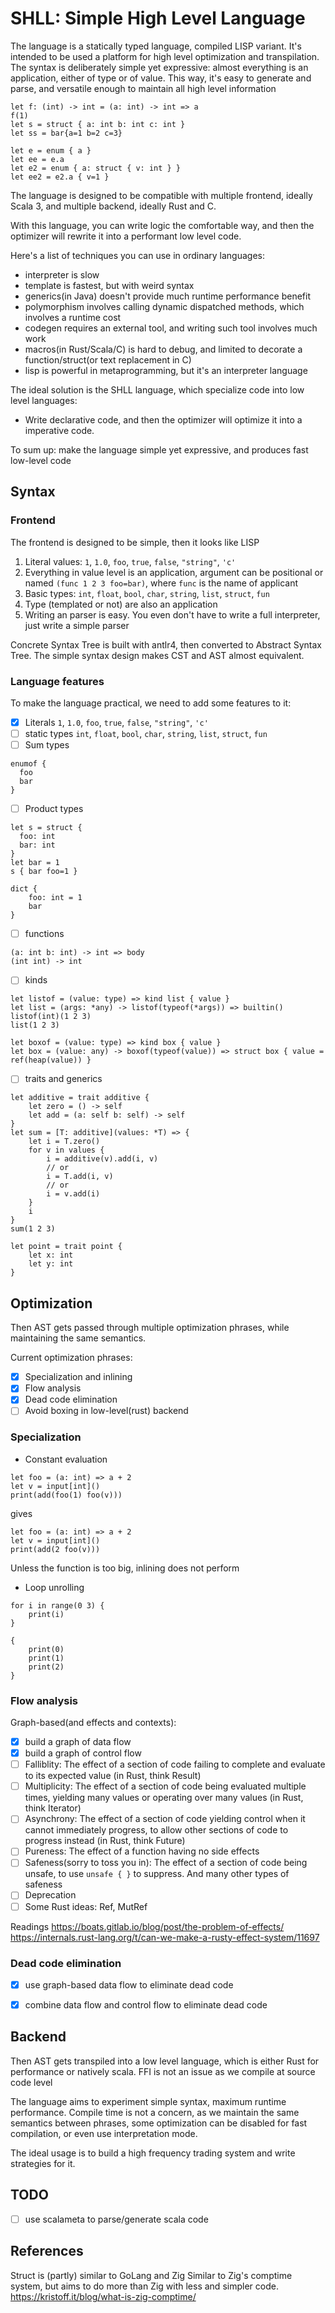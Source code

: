 # SHLL: Simple High Level Language

The language is a statically typed language, compiled LISP variant. It's intended to be used a platform for high level optimization and transpilation.
The syntax is deliberately simple yet expressive: almost everything is an application, either of type or of value.
This way, it's easy to generate and parse, and versatile enough to maintain all high level information
```text
let f: (int) -> int = (a: int) -> int => a
f(1)
let s = struct { a: int b: int c: int }
let ss = bar{a=1 b=2 c=3}

let e = enum { a }
let ee = e.a
let e2 = enum { a: struct { v: int } }
let ee2 = e2.a { v=1 }

```

The language is designed to be compatible with multiple frontend, ideally Scala 3, and multiple backend, ideally Rust and C.

With this language, you can write logic the comfortable way, and then the optimizer will rewrite it into a performant low level code.

Here's a list of techniques you can use in ordinary languages:

- interpreter is slow
- template is fastest, but with weird syntax
- generics(in Java) doesn't provide much runtime performance benefit
- polymorphism involves calling dynamic dispatched methods, which involves a runtime cost
- codegen requires an external tool, and writing such tool involves much work
- macros(in Rust/Scala/C) is hard to debug, and limited to decorate a function/struct(or text replacement in C)
- lisp is powerful in metaprogramming, but it's an interpreter language


The ideal solution is the SHLL language, which specialize code into low level languages:

- Write declarative code, and then the optimizer will optimize it into a imperative code. 

To sum up: make the language simple yet expressive, and produces fast low-level code

## Syntax

### Frontend
The frontend is designed to be simple, then it looks like LISP

1. Literal values: `1`, `1.0`, `foo`, `true`, `false`, `"string"`, `'c'`
2. Everything in value level is an application, argument can be positional or named `(func 1 2 3 foo=bar)`, where `func` is the name of applicant
3. Basic types: `int`, `float`, `bool`, `char`, `string`, `list`, `struct`, `fun`
4. Type (templated or not) are also an application
5. Writing an parser is easy. You even don't have to write a full interpreter, just write a simple parser


Concrete Syntax Tree is built with antlr4, then converted to Abstract Syntax Tree. 
The simple syntax design makes CST and AST almost equivalent.

### Language features
To make the language practical, we need to add some features to it:
- [x] Literals
`1`, `1.0`, `foo`, `true`, `false`, `"string"`, `'c'`
- [ ] static types
`int`, `float`, `bool`, `char`, `string`, `list`, `struct`, `fun`
- [ ] Sum types
```shll
enumof {
  foo
  bar
}

```
- [ ] Product types
```shll
let s = struct {
  foo: int
  bar: int
}
let bar = 1
s { bar foo=1 }

dict {
    foo: int = 1
    bar
}
```
- [ ] functions
```shll
(a: int b: int) -> int => body
(int int) -> int
```
- [ ] kinds
```shll
let listof = (value: type) => kind list { value }
let list = (args: *any) -> listof(typeof(*args)) => builtin()
listof(int)(1 2 3)
list(1 2 3)

let boxof = (value: type) => kind box { value }
let box = (value: any) -> boxof(typeof(value)) => struct box { value = ref(heap(value)) }

```
- [ ] traits and generics
```shll
let additive = trait additive {
    let zero = () -> self
    let add = (a: self b: self) -> self
}
let sum = [T: additive](values: *T) => {
    let i = T.zero()
    for v in values {
        i = additive(v).add(i, v)
        // or
        i = T.add(i, v)
        // or
        i = v.add(i)
    }
    i
}
sum(1 2 3)

let point = trait point {
    let x: int
    let y: int
}
```
## Optimization
Then AST gets passed through multiple optimization phrases, while maintaining the same semantics.

Current optimization phrases:
- [x] Specialization and inlining
- [x] Flow analysis
- [x] Dead code elimination
- [ ] Avoid boxing in low-level(rust) backend
### Specialization

- Constant evaluation
```shll
let foo = (a: int) => a + 2
let v = input[int]()
print(add(foo(1) foo(v)))
```

gives
```shll
let foo = (a: int) => a + 2
let v = input[int]()
print(add(2 foo(v)))
```

Unless the function is too big, inlining does not perform

- Loop unrolling
```shll
for i in range(0 3) {
    print(i)
}
```
```shll
{
    print(0)
    print(1)
    print(2)
}
```


### Flow analysis

Graph-based(and effects and contexts):

- [x] build a graph of data flow
- [x] build a graph of control flow
- [ ] Falliblity: The effect of a section of code failing to complete and evaluate to its expected value (in Rust, think Result)
- [ ] Multiplicity: The effect of a section of code being evaluated multiple times, yielding many values or operating over many values (in Rust, think Iterator)
- [ ] Asynchrony: The effect of a section of code yielding control when it cannot immediately progress, to allow other sections of code to progress instead (in Rust, think Future)
- [ ] Pureness: The effect of a function having no side effects
- [ ] Safeness(sorry to toss you in): The effect of a section of code being unsafe, to use `unsafe { }` to suppress. And many other types of safeness
- [ ] Deprecation
- [ ] Some Rust ideas: Ref, MutRef

Readings
https://boats.gitlab.io/blog/post/the-problem-of-effects/
https://internals.rust-lang.org/t/can-we-make-a-rusty-effect-system/11697


### Dead code elimination

- [x] use graph-based data flow to eliminate dead code
- [x] combine data flow and control flow to eliminate dead code


## Backend
Then AST gets transpiled into a low level language, which is either Rust for performance or natively scala. FFI is not an issue as we compile at source code level

The language aims to experiment simple syntax, maximum runtime performance.
Compile time is not a concern, as we maintain the same semantics between phrases, some optimization can be disabled for fast compilation, or even use interpretation mode.

The ideal usage is to build a high frequency trading system and write strategies for it.


## TODO
- [ ] use scalameta to parse/generate scala code

## References

Struct is (partly) similar to GoLang and Zig
Similar to Zig's comptime system, but aims to do more than Zig with less and simpler code. https://kristoff.it/blog/what-is-zig-comptime/
